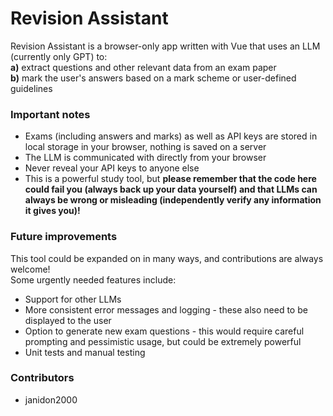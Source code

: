 # Revision Assistant

Revision Assistant is a browser-only app written with Vue that uses an LLM (currently only GPT) to:\
**a)** extract questions and other relevant data from an exam paper \
**b)** mark the user's answers based on a mark scheme or user-defined guidelines

### Important notes

-   Exams (including answers and marks) as well as API keys are stored in local storage in your browser, nothing is
    saved on a server
-   The LLM is communicated with directly from your browser
-   Never reveal your API keys to anyone else
-   This is a powerful study tool, but **please remember that the code here could fail you (always back up your data
    yourself) and that LLMs can always be wrong or misleading (independently verify any information it gives you)!**

### Future improvements

This tool could be expanded on in many ways, and contributions are always welcome! \
Some urgently needed features include:

-   Support for other LLMs
-   More consistent error messages and logging - these also need to be displayed to the user
-   Option to generate new exam questions - this would require careful prompting and pessimistic usage, but could be
    extremely powerful
-   Unit tests and manual testing

### Contributors

-   janidon2000
